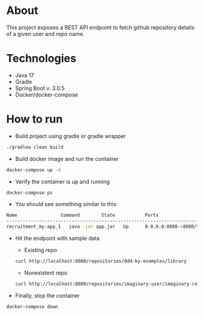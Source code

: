 # About
This project exposes a REST API endpoint to fetch github repository details of a given user and repo name.

# Technologies
* Java 17
* Gradle
* Spring Boot v. 3.0.5
* Docker/docker-compose

# How to run

* Build project using gradle or gradle wrapper
```bash
./gradlew clean build
```
  
* Build docker image and run the container
```bash
docker-compose up -d
```
  
* Verify the container is up and running
```bash
docker-compose ps
```

* You should see something similar to this:
```bash
Name                Command        State           Ports
-------------------------------------------------------------------------
recruitment_my-app_1   java -jar app.jar   Up      0.0.0.0:8080->8080/tcp
```

* Hit the endpoint with sample data 
  * Existing repo
  ```bash
  curl http://localhost:8080/repositories/ddd-by-examples/library
  ```

   * Nonexistent repo
  ```bash
  curl http://localhost:8080/repositories/imaginary-user/imaginary-repo
  ```

* Finally, stop the container
```bash
docker-compose down
```